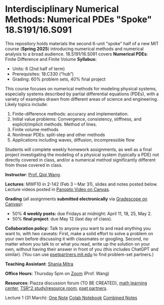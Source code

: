 # Interdisciplinary Numerical Methods: Numerical PDEs "Spoke" 18.S191/16.S091

This repository holds materials the second 6-unit "spoke" half of a new MIT course (**Spring 2025**) introducing numerical methods and numerical analysis to a broad audience.   18.S191/16.S091 covers **Numerical PDEs**: Finite Difference and Finite Volume
**Syllabus:**
* Units: 6 (2nd half of term)
* Prerequisites: 18.C330 (“hub”)
* Grading: 60% problem sets, 40% final project

This course focuses on numerical methods for modeling physical systems, especially systems described by partial differential equations (PDEs), with a variety of examples drawn from different areas of science and engineering. Likely topics include:
1. Finite-difference methods: accuracy and implementation.
2. Initial value problems: Convergence, consistency, stiffness, and explicit/implicit methods. Method of lines.
3. Finite volume methods
4. Nonlinear PDEs: split-step and other methods
5. Applications including waves, diffusion, incompressible flow

Students will complete weekly homework assignments, as well as a final project investigating the modeling of a physical system (typically a PDE) not directly covered in class, and/or a numerical method significantly different from those covered in class. 


**Instructor**: [Prof. Qiqi Wang](https://aeroastro.mit.edu/people/qiqi-wang/).

**Lectures**: MWF10 in 2-142 (Feb 3 – Mar 31), slides and notes posted below.  Lecture videos posted in [Panopto Video on Canvas](https://canvas.mit.edu/courses/32079/external_tools/369).

**Grading** (all assignments **submitted electronically** via [Gradescope on Canvas](https://canvas.mit.edu/courses/32076/external_tools/369)):
* 50% **4 weekly psets:** due Fridays at midnight: April 11, 18, 25, May 2.
* 50% **final project**: due May 12 (last day of class).

**Collaboration policy:** Talk to anyone you want to and read anything you want to, with two caveats: First, make a solid effort to solve a problem on your own before discussing it with classmates or googling. Second, no matter whom you talk to or what you read, write up the solution on your own, without having their answer in front of you (this includes ChatGPT and similar). (You can use [psetpartners.mit.edu](https://psetpartners.mit.edu/) to find problem-set partners.)

**Teaching Assistant**: [Shania Mitra](https://cse.mit.edu/people/shania-mitra/)

**Office Hours**: Thursday 5pm on [Zoom](https://mit.zoom.us/j/6507969881) (Prof. Wang)

**Resources**: Piazza discussion forum (TO BE CREATED), [math learning center](https://math.mit.edu/learningcenter/), [TSR^2 study/resource room](https://ome.mit.edu/programs/talented-scholars-resource-room-tsr2), [pset partners](https://psetpartners.mit.edu/).

Lecture 1 (31 March): [One Note](https://mitprod-my.sharepoint.com/personal/qiqi_mit_edu/_layouts/15/Doc.aspx?sourcedoc=%7B24321bd2-8c69-451a-b0cc-c2b42aed5743%7D&action=view&wd=target%28C.+Finite+Difference+for+PDE%2F20250331.one%7C1dc15f5c-552e-40b4-bc05-8bee1cd58ae0%2F%29&wdorigin=717) [Colab Notebook](https://colab.research.google.com/drive/1ojJIvUNH38rIfuNeOVjxBcq2wWRdBN8N?usp=sharing) [Combined Notes](https://colab.research.google.com/drive/1vLoVuFqkXZERvQ075OU9aQcz1DXcd8AJ?usp=sharing)
